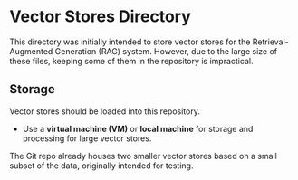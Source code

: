 # Vector Stores Directory

This directory was initially intended to store vector stores for the Retrieval-Augmented Generation (RAG) system. However, due to the large size of these files, keeping some of them in the repository is impractical.

## Storage
Vector stores should be loaded into this repository.
  - Use a **virtual machine (VM)** or **local machine** for storage and processing for large vector stores.

The Git repo already houses two smaller vector stores based on a small subset of the data, originally intended for testing. 

